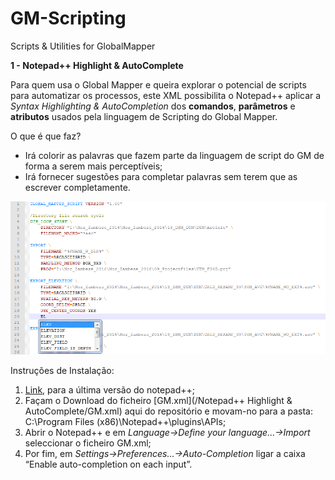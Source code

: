 # GM-Scripting
Scripts &amp; Utilities for GlobalMapper

**1 - Notepad++ Highlight &amp; AutoComplete**

Para quem usa o Global Mapper e queira explorar o potencial de scripts para automatizar os processos, este XML possibilita o Notepad++ aplicar a *Syntax Highlighting & AutoCompletion* dos **comandos**, **parâmetros** e **atributos** usados pela linguagem de Scripting do Global Mapper.

O que é que faz?
 
- Irá colorir as palavras que fazem parte da linguagem de script do GM de forma a serem mais perceptíveis;</li>
- Irá fornecer sugestões para completar palavras sem terem que as escrever completamente.</li>

![](/exemplos/GM_Scripting.png)

Instruções de Instalação:
 
 1. [Link](https://notepad-plus-plus.org/download/), para a última versão do notepad++;
 2. Façam o Download do ficheiro [GM.xml](/Notepad++ Highlight & AutoComplete/GM.xml) aqui do repositório e movam-no para a pasta: C:\Program Files (x86)\Notepad++\plugins\APIs;
 3. Abrir o Notepad++ e em *Language->Define your language...->Import* seleccionar o ficheiro GM.xml;
 4. Por fim, em *Settings->Preferences...->Auto-Completion* ligar a caixa “Enable auto-completion on each input”.
